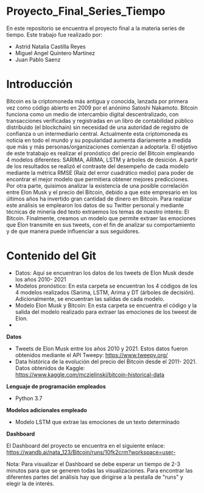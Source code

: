# Proyecto_Final_Series_Tiempo



En este repositorio se encuentra el proyecto final a la materia series de tiempo.
Este trabajo fue realizado por:

* Astrid Natalia Castilla Reyes
* Miguel Angel Quintero Martínez
* Juan Pablo Saenz



# **Introducción**


Bitcoin es la criptomoneda más antigua y conocida, lanzada por primera vez como código abierto en 2009 por el anónimo Satoshi Nakamoto. Bitcoin funciona como un medio de intercambio digital descentralizado, con transacciones verificadas y registradas en un libro de contabilidad público distribuido (el blockchain) sin necesidad de una autoridad de registro de confianza o un intermediario central. Actualmente esta criptomoneda es noticia en todo el mundo y su popularidad aumenta diariamente a medida que más y más personas/organizaciones comienzan a adoptarla. El objetivo de este tratabajo es realizar el pronóstico del precio del Bitcoin empleando 4 modelos diferentes: SARIMA, ARIMA, LSTM y árboles de desición. A partir de los resultados se realizó el contraste del desempeño de cada modelo mediante la métrica RMSE (Raíz del error cuadrático medio) para poder de encontrar el mejor modelo que permitiera obtener mejores predicciones. Por otra parte, quisimos analizar la existencia de una posible correlación entre Elon Musk y el precio del Bitcoin, debido a que este empresario en los últimos años ha invertido gran cantidad de dinero en Bitcoin. Para realizar este análisis se emplearon los datos de su Twitter personal y mediante técnicas de mineria ded texto extraemos los temas de nuestro interés: El Bitcoin. Finalmente, creamos un modelo que permite extraer las emociones que Elon transmite en sus tweets, con el fin de analizar su comportamiento y de que manera puede influenciar a sus seguidores.

# **Contenido del Git**

* Datos: Aquí se encuentran los datos de los tweets de Elon Musk desde los años 2010- 2021
* Modelos pronóstico: En esta carpeta se encuentran los 4 códigos de los 4 modelos realizados (Sarima, LSTM, Arima y DT (árboles de decisión). Adicionalmente, se encuentran las salidas de cada modelo.
* Modelo Elon Musk y Bitcoin: En esta carpeta se encuentra el código y la salida del modelo realizado para extraer las emociones de los tweest de Elon.
*


**Datos**

* Tweets de Elon Musk entre los años 2010 y 2021. Estos datos fueron obtenidos mediante el API Tweepy: https://www.tweepy.org/
* Data histórica de la evolución del precio del Bitcoin desde el 2011- 2021. Datos obtenidos de Kaggle: https://www.kaggle.com/mczielinski/bitcoin-historical-data

**Lenguaje de programación empleados**

* Python 3.7

**Modelos adicionales empleado**

* Modelo LSTM que extrae las emociones de un texto determinado


**Dashboard**

El Dashboard del proyecto se encuentra en el siguiente enlace: https://wandb.ai/nata_123/Bitcoin/runs/10fk2crm?workspace=user-

Nota: Para visualizar el Dashboard se debe esperar un tiempo de 2-3 minutos para que se generen todas las visualizaciones.
Para encontrar las diferentes partes del análisis hay que dirigirse a la pestalla de "runs" y elegir la de interés.
